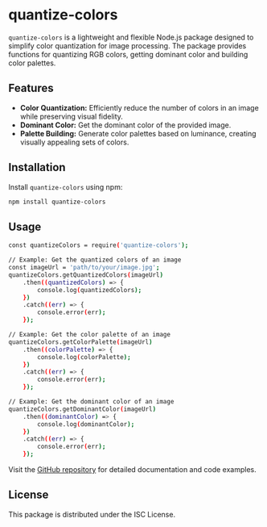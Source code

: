 # quantize-colors

`quantize-colors` is a lightweight and flexible Node.js package designed to simplify color quantization for image processing. The package provides functions for quantizing RGB colors, getting dominant color and building color palettes.

## Features

- **Color Quantization:** Efficiently reduce the number of colors in an image while preserving visual fidelity.
- **Dominant Color:** Get the dominant color of the provided image.
- **Palette Building:** Generate color palettes based on luminance, creating visually appealing sets of colors.

## Installation

Install `quantize-colors` using npm:

```bash
npm install quantize-colors
```

## Usage

```bash
const quantizeColors = require('quantize-colors');

// Example: Get the quantized colors of an image
const imageUrl = 'path/to/your/image.jpg';
quantizeColors.getQuantizedColors(imageUrl)
    .then((quantizedColors) => {
        console.log(quantizedColors);
    })
    .catch((err) => {
        console.error(err);
    });

// Example: Get the color palette of an image
quantizeColors.getColorPalette(imageUrl)
    .then((colorPalette) => {
        console.log(colorPalette);
    })
    .catch((err) => {
        console.error(err);
    });

// Example: Get the dominant color of an image
quantizeColors.getDominantColor(imageUrl)
    .then((dominantColor) => {
        console.log(dominantColor);
    })
    .catch((err) => {
        console.error(err);
    });
```

Visit the [GitHub repository](https://github.com/Ritoban-Goswami/quantize-colors) for detailed documentation and code examples.

## License

This package is distributed under the ISC License.
